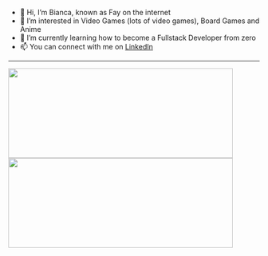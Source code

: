 - 👋 Hi, I’m Bianca, known as Fay on the internet
- 👀 I’m interested in Video Games (lots of video games), Board Games and Anime
- 🌱 I’m currently learning how to become a Fullstack Developer from zero
- 📫 You can connect with me on [LinkedIn](https://www.linkedin.com/in/bianca-toller/) 
<hr />

<img align="left" height="180em" width="450em" src="https://github-readme-stats.vercel.app/api?username=bitoller&show_icons=true&theme=dracula&include_all_commits=true&count_private=true"/>
<img height="180em" width="450em" src="https://github-readme-stats.vercel.app/api/top-langs/?username=bitoller&layout=compact&langs_count=7&theme=dracula"/>

<!---
bitoller/bitoller is a ✨ special ✨ repository because its `README.md` (this file) appears on your GitHub profile.
You can click the Preview link to take a look at your changes.
--->

